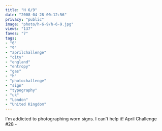 ```yaml
---
title: "H 6/9"
date: "2008-04-28 00:12:56"
privacy: "public"
image: "photo/h-6-9/h-6-9.jpg"
views: "137"
faves: "7"
tags:
- "6"
- "9"
- "aprilchallenge"
- "city"
- "england"
- "entropy"
- "gas"
- "h"
- "photochallenge"
- "sign"
- "typography"
- "uk"
- "London"
- "United Kingdom"
---
```

I'm addicted to photographing worn signs. I can't help it! April Challenge #28 - <a href="/photos/2008/04/28/h-69"></a>
